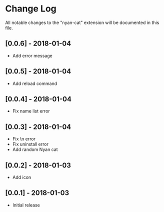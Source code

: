 # Change Log
All notable changes to the "nyan-cat" extension will be documented in this file.

## [0.0.6] - 2018-01-04
- Add error message

## [0.0.5] - 2018-01-04
- Add reload command

## [0.0.4] - 2018-01-04
- Fix name list error

## [0.0.3] - 2018-01-04
- Fix \n error
- Fix uninstall error
- Add random Nyan cat

## [0.0.2] - 2018-01-03
- Add icon

## [0.0.1] - 2018-01-03
- Initial release

